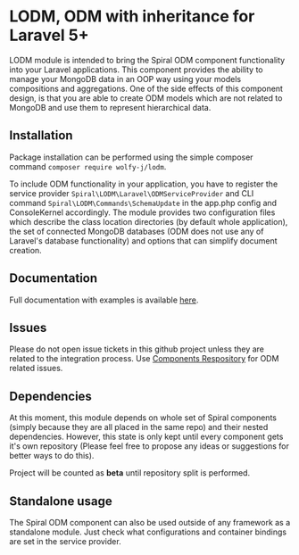 # LODM, ODM with inheritance for Laravel 5+
LODM module is intended to bring the Spiral ODM component functionality into your Laravel applications. This component provides the ability to manage your MongoDB data in an OOP way using your models compositions and aggregations. One of the side effects of this component design, is that you are able to create ODM models which are not related to MongoDB and use them to represent hierarchical data.

## Installation
Package installation can be performed using the simple composer command `composer require wolfy-j/lodm`. 

To include ODM functionality in your application, you have to register the service provider  `Spiral\LODM\Laravel\ODMServiceProvider` and CLI command `Spiral\LODM\Commands\SchemaUpdate` in the app.php config and ConsoleKernel accordingly. The module provides two configuration files which describe the class location directories (by default whole application), the set of connected MongoDB databases (ODM does not use any of Laravel's database functionality) and options that can simplify document creation.

## Documentation
Full documentation with examples is available [here](https://spiral-framework.com/guide/odm-overview).

## Issues
Please do not open issue tickets in this github project unless they are related to the integration process. Use [Components Respository](https://github.com/spiral/components) for ODM related issues.

## Dependencies
At this moment, this module depends on whole set of Spiral components (simply because they are all placed in the same repo) and their nested dependencies. However, this state is only kept until every component gets it's own repository (Please feel free to propose any ideas or suggestions for better ways to do this).

Project will be counted as **beta** until repository split is performed.

## Standalone usage
The Spiral ODM component can also be used outside of any framework as a standalone module. Just check what  configurations and container bindings are set in the service provider.
